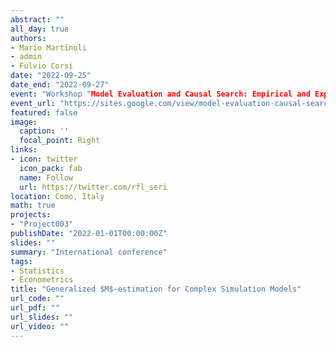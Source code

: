 ```yaml
---
abstract: ""
all_day: true
authors:
- Mario Martinoli
- admin
- Fulvio Corsi
date: "2022-09-25"
date_end: "2022-09-27"
event: "Workshop "Model Evaluation and Causal Search: Empirical and Experimental Approaches""
event_url: "https://sites.google.com/view/model-evaluation-causal-search/home"
featured: false
image:
  caption: ''
  focal_point: Right
links:
- icon: twitter
  icon_pack: fab
  name: Follow
  url: https://twitter.com/rfl_seri
location: Como, Italy
math: true
projects:
- "Project003"
publishDate: "2022-01-01T00:00:00Z"
slides: ""
summary: "International conference"
tags:
- Statistics
- Econometrics
title: "Generalized $M$-estimation for Complex Simulation Models"
url_code: ""
url_pdf: ""
url_slides: ""
url_video: ""
---
```

